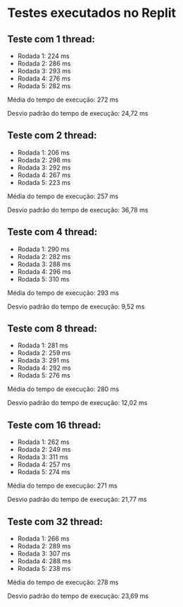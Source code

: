 # Testes executados no Replit


## Teste com 1 thread:

- Rodada 1: 224 ms
- Rodada 2: 286 ms
- Rodada 3: 293 ms
- Rodada 4: 276 ms
- Rodada 5: 282 ms

Média do tempo de execução: 272 ms

Desvio padrão do tempo de execução: 24,72 ms

## Teste com 2 thread:

- Rodada 1: 206 ms
- Rodada 2: 298 ms
- Rodada 3: 292 ms
- Rodada 4: 267 ms
- Rodada 5: 223 ms

Média do tempo de execução: 257 ms

Desvio padrão do tempo de execução: 36,78 ms

## Teste com 4 thread: 

- Rodada 1: 290 ms
- Rodada 2: 282 ms
- Rodada 3: 288 ms
- Rodada 4: 296 ms
- Rodada 5: 310 ms

Média do tempo de execução: 293 ms

Desvio padrão do tempo de execução: 9,52 ms

## Teste com 8 thread: 

- Rodada 1: 281 ms
- Rodada 2: 259 ms
- Rodada 3: 291 ms
- Rodada 4: 292 ms
- Rodada 5: 276 ms

Média do tempo de execução: 280 ms

Desvio padrão do tempo de execução: 12,02 ms

## Teste com 16 thread: 

- Rodada 1: 262 ms
- Rodada 2: 249 ms
- Rodada 3: 311 ms
- Rodada 4: 257 ms
- Rodada 5: 274 ms

Média do tempo de execução: 271 ms

Desvio padrão do tempo de execução: 21,77 ms

## Teste com 32 thread: 

- Rodada 1: 266 ms
- Rodada 2: 289 ms
- Rodada 3: 307 ms 
- Rodada 4: 288 ms 
- Rodada 5: 238 ms 

Média do tempo de execução: 278 ms

Desvio padrão do tempo de execução: 23,69 ms

